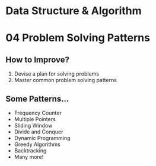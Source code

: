 # Data Structure & Algorithm

# 04 Problem Solving Patterns

## How to Improve?
1. Devise a plan for solving problems
2. Master common problem solving patterns

## Some Patterns...
* Frequency Counter
* Multiple Pointers
* Sliding Window
* Divide and Conquer
* Dynamic Programming
* Greedy Algorithms
* Backtracking
* Many more!